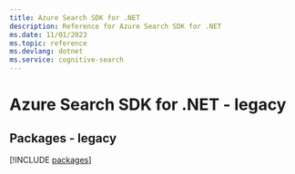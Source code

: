 ```yaml
---
title: Azure Search SDK for .NET
description: Reference for Azure Search SDK for .NET
ms.date: 11/01/2023
ms.topic: reference
ms.devlang: dotnet
ms.service: cognitive-search
---
```

# Azure Search SDK for .NET - legacy
## Packages - legacy
[!INCLUDE [packages](search-index.md)]